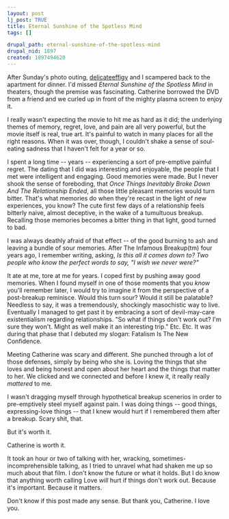 ```yaml
--- 
layout: post
lj_post: TRUE
title: Eternal Sunshine of the Spotless Mind
tags: []

drupal_path: eternal-sunshine-of-the-spotless-mind
drupal_nid: 1897
created: 1097494620
---
```

After Sunday's photo outing, <a href="http://delicateeffigy.livejournal.com">delicateeffigy</a> and I scampered back to the apartment for dinner. I'd missed <i>Eternal Sunshine of the Spotless Mind</i> in theaters, though the premise was fascinating. Catherine borrowed the DVD from a friend and we curled up in front of the mighty plasma screen to enjoy it.

I really wasn't expecting the movie to hit me as hard as it did; the underlying themes of memory, regret, love, and pain are all very powerful, but the movie itself is real, true art. It's painful to watch in many places for all the right reasons. When it was over, though, I couldn't shake a sense of soul-eating sadness that I haven't felt for a year or so.

I spent a long time -- years -- experiencing a sort of pre-emptive painful regret. The dating that I did was interesting and enjoyable, the people that I met were intelligent and engaging. Good memories were made. But I never shook the sense of foreboding, that <i>Once Things Inevitably Broke Down And The Relationship Ended</i>, all those little pleasant memories would turn bitter. That's what memories do when they're recast in the light of new experiences, you know? The cute first few days of a relationship feels bitterly naive, almost deceptive, in the wake of a tumultuous breakup. Recalling those memories becomes a bitter thing in that light, good turned to bad.

I was always deathly afraid of that effect -- of the good burning to ash and leaving a bundle of sour memories. After The Infamous Breakup(tm) four years ago, I remember writing, asking, <i>Is this all it comes down to? Two people who know the perfect words to say, "I wish we never were?"</i>

It ate at me, tore at me for years. I coped first by pushing away good memories. When I found myself in one of those moments that you <i>know</i> you'll remember later, I would try to imagine it from the perspective of a post-breakup reminisce. Would this turn sour? Would it still be palatable? Needless to say, it was a tremendously, shockingly masochistic way to live. Eventually I managed to get past it by embracing a sort of devil-may-care existentialism regarding relationships. "So what if things don't work out? I'm sure they won't. Might as well make it an interesting trip." Etc. Etc. It was during that phase that I debuted my slogan: Fatalism Is The New Confidence.

Meeting Catherine was scary and different. She punched through a lot of those defenses, simply by being who she is. Loving the things that she loves and being honest and open about her heart and the things that matter to her. We clicked and we connected and before I knew it, it really really <i>mattered</i> to me.

I wasn't dragging myself through hypothetical breakup scenerios in order to pre-emptively steel myself against pain. I was doing things -- good things, expressing-love things -- that I knew would hurt if I remembered them after a breakup. Scary shit, that.

But it's worth it.

Catherine is worth it.

It took an hour or two of talking with her, wracking, sometimes-incomprehensible talking, as I tried to unravel what had shaken me up so much about that film. I don't know the future or what it holds. But I do know that anything worth calling Love <i>will</i> hurt if things don't work out. Because it's important. Because it matters.

Don't know if this post made any sense. But thank you, Catherine. I love you.
